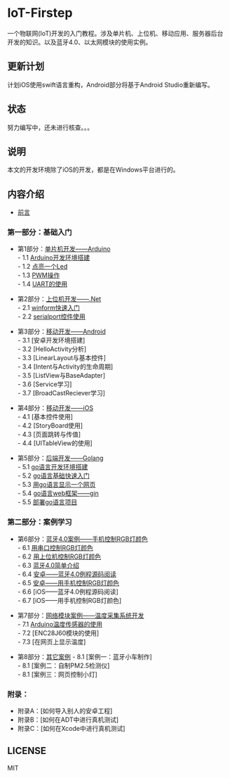 # IoT-Firstep
一个物联网(IoT)开发的入门教程。涉及单片机、上位机、移动应用、服务器后台开发的知识。以及蓝牙4.0、以太网模块的使用实例。
## 更新计划
计划iOS使用swift语言重构，Android部分将基于Android Studio重新编写。
## 状态
努力编写中，还未进行核查。。。
## 说明
本文的开发环境除了iOS的开发，都是在Windows平台进行的。

## 内容介绍
- [前言](https://github.com/nladuo/IoT-Firstep/blob/master/book/preface.md)  

### 第一部分：基础入门
- 第1部分：[单片机开发——Arduino](https://github.com/nladuo/IoT-Firstep/blob/master/book/1.0.md)  
        - 1.1 [Arduino开发环境搭建](https://github.com/nladuo/IoT-Firstep/blob/master/book/1.1.md)  
        - 1.2 [点亮一个Led](https://github.com/nladuo/IoT-Firstep/blob/master/book/1.2.md)  
        - 1.3 [PWM操作](https://github.com/nladuo/IoT-Firstep/blob/master/book/1.3.md)  
        - 1.4 [UART的使用](https://github.com/nladuo/IoT-Firstep/blob/master/book/1.4.md)  
- 第2部分：[上位机开发——.Net](https://github.com/nladuo/IoT-Firstep/blob/master/book/2.0.md)  
        - 2.1 [winform快速入门](https://github.com/nladuo/IoT-Firstep/blob/master/book/2.1.md)  
        - 2.2 [serialport控件使用](https://github.com/nladuo/IoT-Firstep/blob/master/book/2.2.md)  
- 第3部分：[移动开发——Android](https://github.com/nladuo/IoT-Firstep/blob/master/book/3.0.md)  
        - 3.1 [安卓开发环境搭建]  
        - 3.2 [HelloActivity分析]  
        - 3.3 [LinearLayout与基本控件]  
        - 3.4 [Intent与Activity的生命周期]  
        - 3.5 [ListView与BaseAdapter]  
        - 3.6 [Service学习]  
        - 3.7 [BroadCastReciever学习]  
- 第4部分：[移动开发——iOS](https://github.com/nladuo/IoT-Firstep/blob/master/book/4.0.md)  
        - 4.1 [基本控件使用]  
        - 4.2 [StoryBoard使用]  
        - 4.3 [页面跳转与传值]  
        - 4.4 [UITableView的使用]  

- 第5部分：[后端开发——Golang](https://github.com/nladuo/IoT-Firstep/blob/master/book/5.0.md)  
        - 5.1 [go语言开发环境搭建](https://github.com/nladuo/IoT-Firstep/blob/master/book/5.1.md)  
        - 5.2 [go语言基础快速入门](https://github.com/nladuo/IoT-Firstep/blob/master/book/5.2.md)  
        - 5.3 [用go语言显示一个网页](https://github.com/nladuo/IoT-Firstep/blob/master/book/5.3.md)  
        - 5.4 [go语言web框架——gin](https://github.com/nladuo/IoT-Firstep/blob/master/book/5.4.md)  
        - 5.5 [部署go语言项目](https://github.com/nladuo/IoT-Firstep/blob/master/book/5.5.md)  

### 第二部分：案例学习
- 第6部分：[蓝牙4.0案例——手机控制RGB灯颜色](https://github.com/nladuo/IoT-Firstep/blob/master/book/6.0.md)  
        - 6.1 [用串口控制RGB灯颜色](https://github.com/nladuo/IoT-Firstep/blob/master/book/6.1.md)  
        - 6.2 [用上位机控制RGB灯颜色](https://github.com/nladuo/IoT-Firstep/blob/master/book/6.2.md)  
        - 6.3 [蓝牙4.0简单介绍](https://github.com/nladuo/IoT-Firstep/blob/master/book/6.3.md)  
        - 6.4 [安卓——蓝牙4.0例程源码阅读](https://github.com/nladuo/IoT-Firstep/blob/master/book/6.4.md)  
        - 6.5 [安卓——用手机控制RGB灯颜色](https://github.com/nladuo/IoT-Firstep/blob/master/book/6.5.md)  
        - 6.6 [iOS——蓝牙4.0例程源码阅读]  
        - 6.7 [iOS——用手机控制RGB灯颜色]  
- 第7部分：[网络模块案例——温度采集系统开发](https://github.com/nladuo/IoT-Firstep/blob/master/book/7.0.md)  
        - 7.1 [Arduino温度传感器的使用](https://github.com/nladuo/IoT-Firstep/blob/master/book/7.1.md)  
        - 7.2 [ENC28J60模块的使用]  
        - 7.3 [在网页上显示温度]  

- 第8部分：[其它案例](https://github.com/nladuo/IoT-Firstep/blob/master/book/8.0.md)
        - 8.1 [案例一：蓝牙小车制作]  
        - 8.1 [案例二：自制PM2.5检测仪]  
        - 8.1 [案例三：网页控制小灯]  

### 附录：
- 附录A：[如何导入别人的安卓工程]  
- 附录B：[如何在ADT中进行真机测试]  
- 附录C：[如何在Xcode中进行真机测试]  

## LICENSE
MIT
